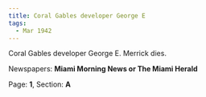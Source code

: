 ```yaml
---  
title: Coral Gables developer George E  
tags:  
  - Mar 1942  
---  
```

  
Coral Gables developer George E. Merrick dies.  
  
Newspapers: **Miami Morning News or The Miami Herald**  
  
Page: **1**, Section: **A** 
